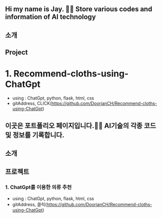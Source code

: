 ## Hi my name is Jay. 👋👋 Store various codes and information of AI technology
## 소개
## Project
# 1. Recommend-cloths-using-ChatGpt
- using : ChatGpt, python, flask, html, css
- gitAddress, CLICK(https://github.com/DoorianCH/Recommend-cloths-using-ChatGpt)





## 이곳은 포트폴리오 페이지입니다.👋👋 AI기술의 각종 코드 및 정보를 기록합니다.
## 소개
## 프로젝트

### 1. ChatGpt를 이용한 의류 추천 
- using :  ChatGpt, python, flask, html, css
- gitAddress, 클릭(https://github.com/DoorianCH/Recommend-cloths-using-ChatGpt)

<!--
**DoorianCH/DoorianCH** is a ✨ _special_ ✨ repository because its `README.md` (this file) appears on your GitHub profile.

Here are some ideas to get you started:

- 🔭 I’m currently working on ...
- 🌱 I’m currently learning ...
- 👯 I’m looking to collaborate on ...
- 🤔 I’m looking for help with ...
- 💬 Ask me about ...
- 📫 How to reach me: ...
- 😄 Pronouns: ...
- ⚡ Fun fact: ...
-->
